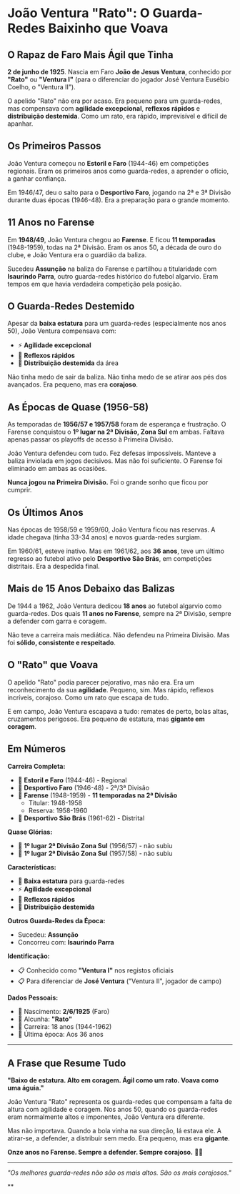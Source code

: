 # João Ventura "Rato": O Guarda-Redes Baixinho que Voava

## O Rapaz de Faro Mais Ágil que Tinha

**2 de junho de 1925**. Nascia em Faro **João de Jesus Ventura**, conhecido por **"Rato"** ou **"Ventura I"** (para o diferenciar do jogador José Ventura Eusébio Coelho, o "Ventura II").

O apelido "Rato" não era por acaso. Era pequeno para um guarda-redes, mas compensava com **agilidade excepcional**, **reflexos rápidos** e **distribuição destemida**. Como um rato, era rápido, imprevisível e difícil de apanhar.

## Os Primeiros Passos

João Ventura começou no **Estoril e Faro** (1944-46) em competições regionais. Eram os primeiros anos como guarda-redes, a aprender o ofício, a ganhar confiança.

Em 1946/47, deu o salto para o **Desportivo Faro**, jogando na 2ª e 3ª Divisão durante duas épocas (1946-48). Era a preparação para o grande momento.

## 11 Anos no Farense

Em **1948/49**, João Ventura chegou ao **Farense**. E ficou **11 temporadas** (1948-1959), todas na 2ª Divisão. Eram os anos 50, a década de ouro do clube, e João Ventura era o guardião da baliza.

Sucedeu **Assunção** na baliza do Farense e partilhou a titularidade com **Isaurindo Parra**, outro guarda-redes histórico do futebol algarvio. Eram tempos em que havia verdadeira competição pela posição.

## O Guarda-Redes Destemido

Apesar da **baixa estatura** para um guarda-redes (especialmente nos anos 50), João Ventura compensava com:
- ⚡ **Agilidade excepcional**
- 🧤 **Reflexos rápidos**
- 🦁 **Distribuição destemida** da área

Não tinha medo de sair da baliza. Não tinha medo de se atirar aos pés dos avançados. Era pequeno, mas era **corajoso**.

## As Épocas de Quase (1956-58)

As temporadas de **1956/57 e 1957/58** foram de esperança e frustração. O Farense conquistou o **1º lugar na 2ª Divisão, Zona Sul** em ambas. Faltava apenas passar os playoffs de acesso à Primeira Divisão.

João Ventura defendeu com tudo. Fez defesas impossíveis. Manteve a baliza inviolada em jogos decisivos. Mas não foi suficiente. O Farense foi eliminado em ambas as ocasiões.

**Nunca jogou na Primeira Divisão.** Foi o grande sonho que ficou por cumprir.

## Os Últimos Anos

Nas épocas de 1958/59 e 1959/60, João Ventura ficou nas reservas. A idade chegava (tinha 33-34 anos) e novos guarda-redes surgiam.

Em 1960/61, esteve inativo. Mas em 1961/62, aos **36 anos**, teve um último regresso ao futebol ativo pelo **Desportivo São Brás**, em competições distritais. Era a despedida final.

## Mais de 15 Anos Debaixo das Balizas

De 1944 a 1962, João Ventura dedicou **18 anos** ao futebol algarvio como guarda-redes. Dos quais **11 anos no Farense**, sempre na 2ª Divisão, sempre a defender com garra e coragem.

Não teve a carreira mais mediática. Não defendeu na Primeira Divisão. Mas foi **sólido, consistente e respeitado**.

## O "Rato" que Voava

O apelido "Rato" podia parecer pejorativo, mas não era. Era um reconhecimento da sua **agilidade**. Pequeno, sim. Mas rápido, reflexos incríveis, corajoso. Como um rato que escapa de tudo.

E em campo, João Ventura escapava a tudo: remates de perto, bolas altas, cruzamentos perigosos. Era pequeno de estatura, mas **gigante em coragem**.

## Em Números

**Carreira Completa:**
- 🧤 **Estoril e Faro** (1944-46) - Regional
- 🧤 **Desportivo Faro** (1946-48) - 2ª/3ª Divisão
- 🧤 **Farense** (1948-1959) - **11 temporadas na 2ª Divisão**
  - Titular: 1948-1958
  - Reserva: 1958-1960
- 🧤 **Desportivo São Brás** (1961-62) - Distrital

**Quase Glórias:**
- 🥈 **1º lugar 2ª Divisão Zona Sul** (1956/57) - não subiu
- 🥈 **1º lugar 2ª Divisão Zona Sul** (1957/58) - não subiu

**Características:**
- 📏 **Baixa estatura** para guarda-redes
- ⚡ **Agilidade excepcional**
- 🧤 **Reflexos rápidos**
- 🦁 **Distribuição destemida**

**Outros Guarda-Redes da Época:**
- Sucedeu: **Assunção**
- Concorreu com: **Isaurindo Parra**

**Identificação:**
- 📋 Conhecido como **"Ventura I"** nos registos oficiais
- 📋 Para diferenciar de **José Ventura** ("Ventura II", jogador de campo)

**Dados Pessoais:**
- 📅 Nascimento: **2/6/1925** (Faro)
- 👤 Alcunha: **"Rato"**
- 🏃 Carreira: 18 anos (1944-1962)
- 🎂 Última época: Aos 36 anos

---

## A Frase que Resume Tudo

**"Baixo de estatura. Alto em coragem. Ágil como um rato. Voava como uma águia."**

João Ventura "Rato" representa os guarda-redes que compensam a falta de altura com agilidade e coragem. Nos anos 50, quando os guarda-redes eram normalmente altos e imponentes, João Ventura era diferente.

Mas não importava. Quando a bola vinha na sua direção, lá estava ele. A atirar-se, a defender, a distribuir sem medo. Era pequeno, mas era **gigante**.

**Onze anos no Farense. Sempre a defender. Sempre corajoso.** 🦁🧤

---

*"Os melhores guarda-redes não são os mais altos. São os mais corajosos."*

**